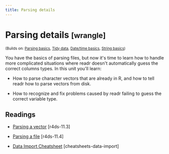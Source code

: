 ```yaml
---
title: Parsing details
---
```


<!-- Generated automatically from parse-details.yml. Do not edit by hand -->

# Parsing details <small class='wrangle'>[wrangle]</small>
<small>(Builds on: [Parsing basics](parse-basics.md), [Tidy data](tidy-data.md), [Date/time basics](datetime-basics.md), [String basics](string-basics.md))</small>

You have the basics of parsing files, but now it's time to learn how
to handle more complicated situations where readr doesn't automatically
guess the correct columns types. In this unit you'll learn:

* How to parse character vectors that are already in R, and how to
  tell readr how to parse vectors from disk.

* How to recognize and fix problems caused by readr failing to guess
  the correct variable type.

## Readings

  * [Parsing a vector](http://r4ds.had.co.nz/data-import.html#parsing-a-vector) [r4ds-11.3]

  * [Parsing a file](http://r4ds.had.co.nz/data-import.html#parsing-a-file) [r4ds-11.4]

  * [Data Import Cheatsheet](https://github.com/rstudio/cheatsheets/blob/master/data-import.pdf) [cheatsheets-data-import]


